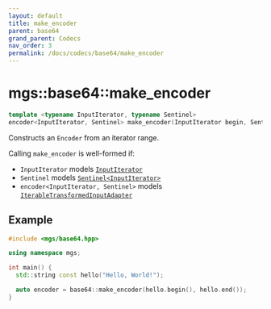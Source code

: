```yaml
---
layout: default
title: make_encoder
parent: base64
grand_parent: Codecs
nav_order: 3
permalink: /docs/codecs/base64/make_encoder
---
```


# mgs::base64::make_encoder

```cpp
template <typename InputIterator, typename Sentinel>
encoder<InputIterator, Sentinel> make_encoder(InputIterator begin, Sentinel end);
```

Constructs an `Encoder` from an iterator range.

Calling `make_encoder` is well-formed if:

* `InputIterator` models [`InputIterator`]()
* `Sentinel` models [`Sentinel<InputIterator>`]()
* `encoder<InputIterator, Sentinel>` models [`IterableTransformedInputAdapter`]()

## Example

```cpp
#include <mgs/base64.hpp>

using namespace mgs;

int main() {
  std::string const hello("Hello, World!");

  auto encoder = base64::make_encoder(hello.begin(), hello.end());
}
```
